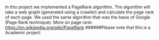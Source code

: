 In this project we implemented a PageRank algorithm. The algorithm will take a web graph (generated using a crawler) and calculate the page rank of each page. We used the same algorithm that was the basis of Google (Page Rank technique).
More on page rank: https://en.wikipedia.org/wiki/PageRank
######Please note that this is a Academic project
